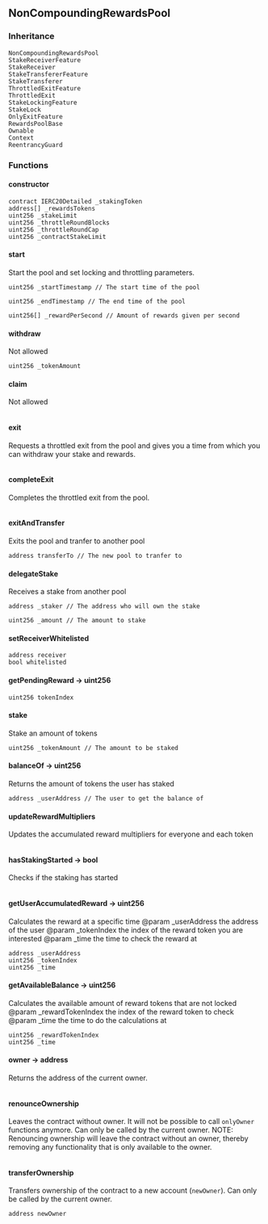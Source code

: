 ## NonCompoundingRewardsPool





### Inheritance

```
NonCompoundingRewardsPool
StakeReceiverFeature
StakeReceiver
StakeTransfererFeature
StakeTransferer
ThrottledExitFeature
ThrottledExit
StakeLockingFeature
StakeLock
OnlyExitFeature
RewardsPoolBase
Ownable
Context
ReentrancyGuard
```


### Functions

#### constructor





```Solidity
contract IERC20Detailed _stakingToken 
address[] _rewardsTokens 
uint256 _stakeLimit 
uint256 _throttleRoundBlocks 
uint256 _throttleRoundCap 
uint256 _contractStakeLimit 
```
#### start



Start the pool and set locking and throttling parameters.


```Solidity
uint256 _startTimestamp // The start time of the pool

uint256 _endTimestamp // The end time of the pool

uint256[] _rewardPerSecond // Amount of rewards given per second
```
#### withdraw



Not allowed

```Solidity
uint256 _tokenAmount 
```
#### claim



Not allowed

```Solidity
```
#### exit



Requests a throttled exit from the pool and gives you a time from which you can withdraw your stake and rewards.

```Solidity
```
#### completeExit



Completes the throttled exit from the pool.

```Solidity
```
#### exitAndTransfer



Exits the pool and tranfer to another pool


```Solidity
address transferTo // The new pool to tranfer to
```
#### delegateStake



Receives a stake from another pool


```Solidity
address _staker // The address who will own the stake

uint256 _amount // The amount to stake
```
#### setReceiverWhitelisted





```Solidity
address receiver 
bool whitelisted 
```
#### getPendingReward → uint256





```Solidity
uint256 tokenIndex 
```
#### stake



Stake an amount of tokens


```Solidity
uint256 _tokenAmount // The amount to be staked
```
#### balanceOf → uint256



Returns the amount of tokens the user has staked


```Solidity
address _userAddress // The user to get the balance of
```
#### updateRewardMultipliers



Updates the accumulated reward multipliers for everyone and each token

```Solidity
```
#### hasStakingStarted → bool



Checks if the staking has started

```Solidity
```
#### getUserAccumulatedReward → uint256



Calculates the reward at a specific time
		@param _userAddress the address of the user
		@param _tokenIndex the index of the reward token you are interested
        @param _time the time to check the reward at

```Solidity
address _userAddress 
uint256 _tokenIndex 
uint256 _time 
```
#### getAvailableBalance → uint256



Calculates the available amount of reward tokens that are not locked
		@param _rewardTokenIndex the index of the reward token to check
		@param _time the time to do the calculations at

```Solidity
uint256 _rewardTokenIndex 
uint256 _time 
```
#### owner → address



Returns the address of the current owner.

```Solidity
```
#### renounceOwnership



Leaves the contract without owner. It will not be possible to call
`onlyOwner` functions anymore. Can only be called by the current owner.
NOTE: Renouncing ownership will leave the contract without an owner,
thereby removing any functionality that is only available to the owner.

```Solidity
```
#### transferOwnership



Transfers ownership of the contract to a new account (`newOwner`).
Can only be called by the current owner.

```Solidity
address newOwner 
```


